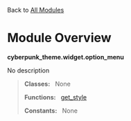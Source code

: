 Back to [All Modules](https://github.com/pyrustic/cyberpunk-theme/blob/master/docs/modules/README.md#readme)

# Module Overview

**cyberpunk\_theme.widget.option\_menu**
 
No description

> **Classes:** &nbsp; None
>
> **Functions:** &nbsp; [get\_style](https://github.com/pyrustic/cyberpunk-theme/blob/master/docs/modules/content/cyberpunk_theme.widget.option_menu/content/functions.md#get_style)
>
> **Constants:** &nbsp; None
